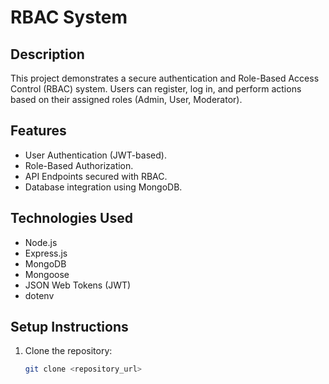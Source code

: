 # RBAC System

## Description
This project demonstrates a secure authentication and Role-Based Access Control (RBAC) system. Users can register, log in, and perform actions based on their assigned roles (Admin, User, Moderator).

## Features
- User Authentication (JWT-based).
- Role-Based Authorization.
- API Endpoints secured with RBAC.
- Database integration using MongoDB.

## Technologies Used
- Node.js
- Express.js
- MongoDB
- Mongoose
- JSON Web Tokens (JWT)
- dotenv

## Setup Instructions
1. Clone the repository:
   ```bash
   git clone <repository_url>

